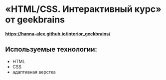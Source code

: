 #  «HTML/CSS. Интерактивный курс» от geekbrains

#### https://hanna-alex.github.io/interior_geekbrains/

## Используемые технологии:
- HTML
- CSS
- адаптивная верстка
